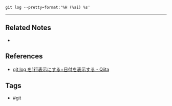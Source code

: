 `git log --pretty=format:'%H (%ai) %s'`

---
## Related Notes
- 

## References
- [git log を1行表示にする+日付を表示する - Qiita](https://qiita.com/ryoishizawa/items/a5d1a202f2d3ff3df638)

## Tags
- #git 